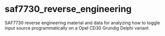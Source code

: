 # saf7730_reverse_engineering
SAF7730 reverse engineering material and data for analyzing how to toggle input source programmatically on a Opel CD30 Grundig Delphi variant
